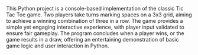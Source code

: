 This Python project is a console-based implementation of the classic Tic Tac Toe game. Two players take turns marking spaces on a 3x3 grid, aiming to achieve a winning combination of three in a row. The game provides a simple yet engaging interactive experience, with player input validated to ensure fair gameplay. The program concludes when a player wins, or the game results in a draw, offering an entertaining demonstration of basic game logic and user interaction in Python.
